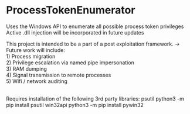 # ProcessTokenEnumerator
 Uses the Windows API to enumerate all possible process token privileges
Active .dll injection will be incorporated in future updates

 This project is intended to be a part of a post exploitation framework.
     <md-tab>-> Future work will include:<br /><md-tab>
          1) Process migration<br /><md-tab>
          2) Privilege escalation via named pipe impersonation<br /><md-tab>
          3) RAM dumping<br /><md-tab>
          4) Signal transmission to remote processes<br /><md-tab>
          5) Wifi / network auditing<br /><br />

Requires installation of the following 3rd party libraries:
  psutil    python3 -m pip install psutil
  win32api  python3 -m pip install pywin32
